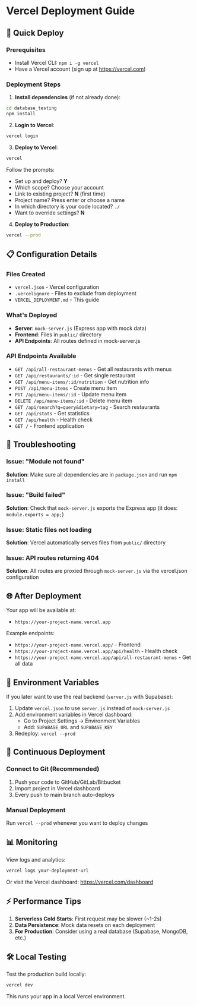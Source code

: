 # Vercel Deployment Guide

## 🚀 Quick Deploy

### Prerequisites
- Install Vercel CLI: `npm i -g vercel`
- Have a Vercel account (sign up at https://vercel.com)

### Deployment Steps

1. **Install dependencies** (if not already done):
```bash
cd database_testing
npm install
```

2. **Login to Vercel**:
```bash
vercel login
```

3. **Deploy to Vercel**:
```bash
vercel
```

Follow the prompts:
- Set up and deploy? **Y**
- Which scope? Choose your account
- Link to existing project? **N** (first time)
- Project name? Press enter or choose a name
- In which directory is your code located? `./`
- Want to override settings? **N**

4. **Deploy to Production**:
```bash
vercel --prod
```

## 📋 Configuration Details

### Files Created
- `vercel.json` - Vercel configuration
- `.vercelignore` - Files to exclude from deployment
- `VERCEL_DEPLOYMENT.md` - This guide

### What's Deployed
- **Server**: `mock-server.js` (Express app with mock data)
- **Frontend**: Files in `public/` directory
- **API Endpoints**: All routes defined in mock-server.js

### API Endpoints Available
- `GET /api/all-restaurant-menus` - Get all restaurants with menus
- `GET /api/restaurants/:id` - Get single restaurant
- `GET /api/menu-items/:id/nutrition` - Get nutrition info
- `POST /api/menu-items` - Create menu item
- `PUT /api/menu-items/:id` - Update menu item
- `DELETE /api/menu-items/:id` - Delete menu item
- `GET /api/search?q=query&dietary=tag` - Search restaurants
- `GET /api/stats` - Get statistics
- `GET /api/health` - Health check
- `GET /` - Frontend application

## 🔧 Troubleshooting

### Issue: "Module not found"
**Solution**: Make sure all dependencies are in `package.json` and run `npm install`

### Issue: "Build failed"
**Solution**: Check that `mock-server.js` exports the Express app (it does: `module.exports = app;`)

### Issue: Static files not loading
**Solution**: Vercel automatically serves files from `public/` directory

### Issue: API routes returning 404
**Solution**: All routes are proxied through `mock-server.js` via the vercel.json configuration

## 🌐 After Deployment

Your app will be available at:
- `https://your-project-name.vercel.app`

Example endpoints:
- `https://your-project-name.vercel.app/` - Frontend
- `https://your-project-name.vercel.app/api/health` - Health check
- `https://your-project-name.vercel.app/api/all-restaurant-menus` - Get all data

## 📝 Environment Variables

If you later want to use the real backend (`server.js` with Supabase):

1. Update `vercel.json` to use `server.js` instead of `mock-server.js`
2. Add environment variables in Vercel dashboard:
   - Go to Project Settings → Environment Variables
   - Add: `SUPABASE_URL` and `SUPABASE_KEY`
3. Redeploy: `vercel --prod`

## 🔄 Continuous Deployment

### Connect to Git (Recommended)
1. Push your code to GitHub/GitLab/Bitbucket
2. Import project in Vercel dashboard
3. Every push to main branch auto-deploys

### Manual Deployment
Run `vercel --prod` whenever you want to deploy changes

## 📊 Monitoring

View logs and analytics:
```bash
vercel logs your-deployment-url
```

Or visit the Vercel dashboard: https://vercel.com/dashboard

## ⚡ Performance Tips

1. **Serverless Cold Starts**: First request may be slower (~1-2s)
2. **Data Persistence**: Mock data resets on each deployment
3. **For Production**: Consider using a real database (Supabase, MongoDB, etc.)

## 🛠️ Local Testing

Test the production build locally:
```bash
vercel dev
```

This runs your app in a local Vercel environment.

